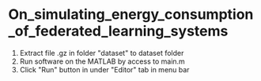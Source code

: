 # On_simulating_energy_consumption_of_federated_learning_systems
1. Extract file .gz in folder "dataset" to dataset folder
2. Run software on the MATLAB by access to main.m
3. Click "Run" button in under "Editor" tab in menu bar
